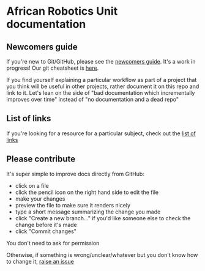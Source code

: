 # African Robotics Unit documentation

## Newcomers guide
If you're new to Git/GitHub, please see the [newcomers guide](newcomers-guide.md). It's a work in progress! Our git cheatsheet is [here](https://github.com/African-Robotics-Unit/docs/blob/main/git-cheatsheet.md).

If you find yourself explaining a particular workflow as part of a project that you think will be useful in other projects, rather document it on this repo and link to it. Let's lean on the side of "bad documentation which incrementally improves over time" instead of "no documentation and a dead repo"


## List of links
If you're looking for a resource for a particular subject, check out the [list of links](links.md)


## Please contribute
It's super simple to improve docs directly from GitHub:

- click on a file
- click the pencil icon on the right hand side to edit the file
- make your changes
- preview the file to make sure it renders nicely
- type a short message summarizing the change you made
- click "Create a new branch..." if you'd like someone else to check the change before it's made
- click "Commit changes"

You don't need to ask for permission

Otherwise, if something is wrong/unclear/whatever but you don't know how to change it, [raise an issue](https://github.com/African-Robotics-Unit/docs/issues/new)
